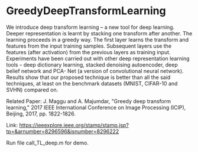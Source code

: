 # GreedyDeepTransformLearning
We introduce deep transform learning – a new tool for deep learning. Deeper representation is learnt by stacking one transform after another. The learning proceeds in a greedy way. The first layer learns the transform and features from the input training samples. Subsequent layers use the features (after activation) from the previous layers as training input. Experiments have been carried out with other deep representation learning tools – deep dictionary learning, stacked denoising autoencoder, deep belief network and PCA- Net (a version of convolutional neural network). Results show that our proposed technique is better than all the said techniques, at least on the benchmark datasets (MNIST, CIFAR-10 and SVHN) compared on.

Related Paper: J. Maggu and A. Majumdar, "Greedy deep transform learning," 2017 IEEE International Conference on Image Processing (ICIP), Beijing, 2017, pp. 1822-1826.

Link: https://ieeexplore.ieee.org/stamp/stamp.jsp?tp=&arnumber=8296596&isnumber=8296222

Run file call_TL_deep.m for demo.
